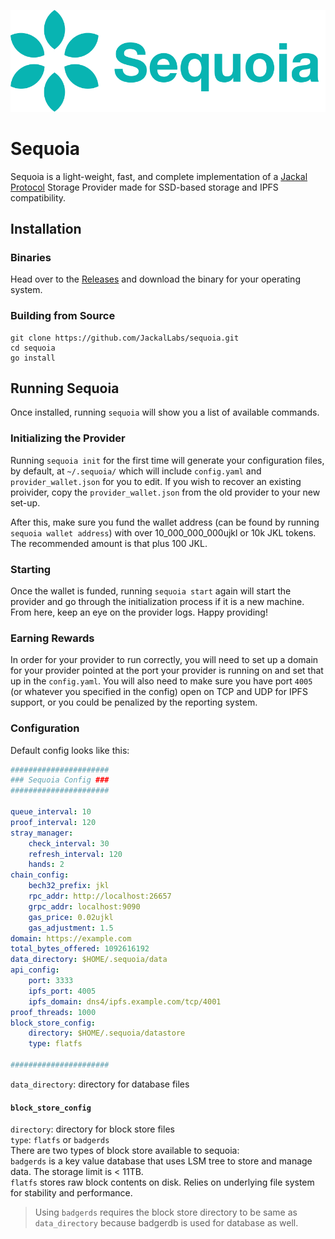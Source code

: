 ![logo](./.assets/logo.png)

# Sequoia

Sequoia is a light-weight, fast, and complete implementation of a [Jackal Protocol](https://github.com/JackalLabs/canine-chain) Storage Provider made for SSD-based storage and IPFS compatibility.

## Installation

### Binaries
Head over to the [Releases](https://github.com/JackalLabs/sequoia/releases) and download the binary for your operating system.

### Building from Source
```shell
git clone https://github.com/JackalLabs/sequoia.git
cd sequoia
go install
```

## Running Sequoia
Once installed, running `sequoia` will show you a list of available commands.

### Initializing the Provider
Running `sequoia init` for the first time will generate your configuration files, by default, at `~/.sequoia/` which will include `config.yaml` and `provider_wallet.json` for you to edit. If you wish to recover an existing proivider, copy the `provider_wallet.json` from the old provider to your new set-up.

After this, make sure you fund the wallet address (can be found by running `sequoia wallet address`) with over 10_000_000_000ujkl or 10k JKL tokens. The recommended amount is that plus 100 JKL.

### Starting
Once the wallet is funded, running `sequoia start` again will start the provider and go through the initialization process if it is a new machine. From here, keep an eye on the provider logs. Happy providing!

### Earning Rewards

In order for your provider to run correctly, you will need to set up a domain for your provider pointed at the port your provider is running on and set that up in the `config.yaml`. You will also need to make sure you have port `4005` (or whatever you specified in the config) open on TCP and UDP for IPFS support, or you could be penalized by the reporting system.

### Configuration

Default config looks like this:  
```yaml
######################
### Sequoia Config ###
######################

queue_interval: 10
proof_interval: 120
stray_manager:
    check_interval: 30
    refresh_interval: 120
    hands: 2
chain_config:
    bech32_prefix: jkl
    rpc_addr: http://localhost:26657
    grpc_addr: localhost:9090
    gas_price: 0.02ujkl
    gas_adjustment: 1.5
domain: https://example.com
total_bytes_offered: 1092616192
data_directory: $HOME/.sequoia/data
api_config:
    port: 3333
    ipfs_port: 4005
    ipfs_domain: dns4/ipfs.example.com/tcp/4001
proof_threads: 1000
block_store_config:
    directory: $HOME/.sequoia/datastore
    type: flatfs

######################
```  
`data_directory`: directory for database files
#### `block_store_config`
`directory`: directory for block store files  
`type`: `flatfs` or `badgerds`  
There are two types of block store available to sequoia:  
`badgerds` is a key value database that uses LSM tree to store and manage data. The storage limit is < 11TB.  
`flatfs` stores raw block contents on disk. Relies on underlying file system for stability and performance.  
> Using `badgerds` requires the block store directory to be same as `data_directory` because badgerdb is used for database as well.

